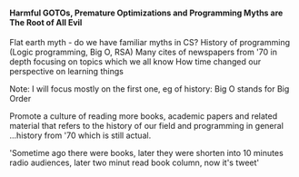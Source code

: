 #### Harmful GOTOs, Premature Optimizations and Programming Myths are The Root of All Evil

Flat earth myth - do we have familiar myths in CS?
History of programming (Logic programming, Big O, RSA) 
Many cites of newspapers from '70 in depth focusing on topics which we all know
How time changed our perspective on learning things  

Note: 
I will focus mostly on the first one,
eg of history: Big O stands for Big Order 

Promote a culture of reading more books, 
academic papers and related material that refers to the history of our 
field and programming in general ...history from '70 which is still actual.

'Sometime ago there were books, later they were shorten into 10 minutes radio
audiences, later two minut read book column, now it's tweet'
